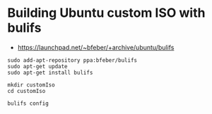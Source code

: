 # Building Ubuntu custom ISO with bulifs

* https://launchpad.net/~bfeber/+archive/ubuntu/bulifs

```
sudo add-apt-repository ppa:bfeber/bulifs
sudo apt-get update
sudo apt-get install bulifs

mkdir customIso
cd customIso

bulifs config 

```


